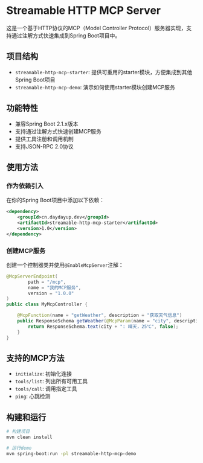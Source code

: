 # Streamable HTTP MCP Server

这是一个基于HTTP协议的MCP（Model Controller Protocol）服务器实现，支持通过注解方式快速集成到Spring Boot项目中。

## 项目结构

- `streamable-http-mcp-starter`: 提供可重用的starter模块，方便集成到其他Spring Boot项目
- `streamable-http-mcp-demo`: 演示如何使用starter模块创建MCP服务

## 功能特性

- 兼容Spring Boot 2.1.x版本
- 支持通过注解方式快速创建MCP服务
- 提供工具注册和调用机制
- 支持JSON-RPC 2.0协议

## 使用方法

### 作为依赖引入

在你的Spring Boot项目中添加以下依赖：

```xml
<dependency>
    <groupId>cn.daydayup.dev</groupId>
    <artifactId>streamable-http-mcp-starter</artifactId>
    <version>1.0</version>
</dependency>
```

### 创建MCP服务

创建一个控制器类并使用`@EnableMcpServer`注解：

```java
@McpServerEndpoint(
        path = "/mcp",
        name = "我的MCP服务",
        version = "1.0.0"
)
public class MyMcpController {

    @McpFunction(name = "getWeather", description = "获取天气信息")
    public ResponseSchema getWeather(@McpParam(name = "city", description = "城市名称", required = true) String city) {
        return ResponseSchema.text(city + ": 晴天，25℃", false);
    }
}
```

## 支持的MCP方法

- `initialize`: 初始化连接
- `tools/list`: 列出所有可用工具
- `tools/call`: 调用指定工具
- `ping`: 心跳检测

## 构建和运行

```bash
# 构建项目
mvn clean install

# 运行demo
mvn spring-boot:run -pl streamable-http-mcp-demo
```